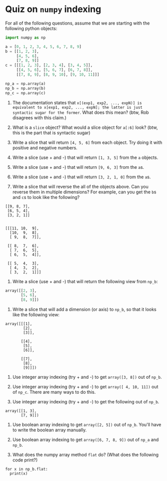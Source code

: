 # Quiz on `numpy` indexing

For all of the following questions, assume that we are starting with the
following python objects:

```python
import numpy as np

a = [0, 1, 2, 3, 4, 5, 6, 7, 8, 9]
b = [[1, 2, 3],
     [4, 5, 6],
     [7, 8, 9]]
c = [[[1, 2, 3], [2, 3, 4], [3, 4, 5]],
     [[4, 5, 6], [5, 6, 7], [6, 7, 8]],
     [[7, 8, 9], [8, 9, 10], [9, 10, 11]]]

np_a = np.array(a)
np_b = np.array(b)
np_c = np.array(c)
```

1. The documentation states that `x[(exp1, exp2, ..., expN)] is equivalent to x[exp1, exp2, ..., expN]; the latter is just syntactic sugar for the former`. What does this mean? (btw, Rob disagrees with this claim.)

1. What is a `slice` object? What would a slice object for `a[:6]` look? (btw, this is the part that is syntactic sugar)

1. Write a slice that will return `[4, 5, 6]` from each object. Try doing it with positive and negative numbers.

1. Write a slice (use + and -) that will return `[1, 3, 5]` from the `a` objects. 

1. Write a slice (use + and -) that will return `[9, 6, 3]` from the `a`s.

1. Write a slice (use + and -) that will return `[3, 2, 1, 0]` from the `a`s.

1. Write a slice that will reverse the all of the objects above. Can you reverse them in multiple dimensions? For example, can you get the `b`s and `c`s to look like the following?

```
[[9, 8, 7],
 [6, 5, 4],
 [3, 2, 1]]


[[[11, 10,  9],
  [10,  9,  8],
  [ 9,  8,  7]],

 [[ 8,  7,  6],
  [ 7,  6,  5],
  [ 6,  5,  4]],

 [[ 5,  4,  3],
  [ 4,  3,  2],
  [ 3,  2,  1]]]
```

1. Write a slice (use + and -) that will return the following view from `np_b`:

```python
array([[2, 3],
       [5, 6],
       [8, 9]])
```

1. Write a slice that will add a dimension (or axis) to `np_b`, so that it looks like the following view:

```
array([[[1],
        [2],
        [3]],

       [[4],
        [5],
        [6]],

       [[7],
        [8],
        [9]]])
```

1. Use integer array indexing (try + and -) to get `array([3, 8])` out of `np_b`.

1. Use integer array indexing (try + and -) to get `array([ 4, 10, 11])` out of `np_c`. There are many ways to do this.

1. Use integer array indexing (try + and -) to get the following out of `np_b`.

```
array([[1, 3],
       [7, 9]])
```

1. Use boolean array indexing to get `array([2, 5])` out of `np_b`. You'll have to write the boolean array manually.

1. Use boolean array indexing to get `array([6, 7, 8, 9])` out of `np_a` and `np_b`.

1. What does the numpy array method `flat` do? (What does the following code print?)

```
for x in np_b.flat:
  print(x)
```
